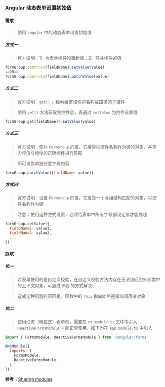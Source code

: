 ### Angular 动态表单设置初始值

#### 需求

> 使用 `angular` 中的动态表单设置初始值

##### 方式一

> 官方说明：1）为表单控件设置新值；2）修补控件的值

```js
formGroup.controls[fieldName].setValue(value)
==OR==
formGroup.controls[fieldName].patchValue(value)
```

##### 方式二

> 官方说明：`get()` ，检索给定控件的名称或路径的子控件

> 使用 `get()` 方法获取到控件后，再通过 `setValue` 为控件设置值

```js
formGroup.get(fieldName)?.setValue(value)
```

##### 方式三

> 官方说明：修补 `FormGroup` 的值。它接受以控件名称作为键的对象，并尽力将值与组中的正确控件进行匹配

> 即可设置单独任意字段内容

```js
formGroup.patchValue({fieldName: value})
```

##### 方式四

> 官方说明：设置 `FormGroup` 的值。它接受一个与组结构匹配的对象，以控件名称作为键

> 注意：使用这种方式设置，必须给表单中所有字段都设定值才能成功

```js
formGroup.setValue({
  fieldName1: value1,
  fieldName2: value2, 
  ...
})
```

#### 踩坑

##### 坑一

> 若表单使用的是自定义校验，在自定义校验方法内存在无法访问到外部类中的上下文对象，可通过 `闭包` 的方式解决
>
> 造成这种问题的原因是，函数中的 `this` 指向始终是指向调用者对象

##### 坑二

> 使用动态（响应式）表单前，需要在 `xx.module.ts` 文件中引入 `ReactiveFormsModule` 才能正常使用，如下为在 `app.module.ts` 中引入

```js
import { FormsModule, ReactiveFormsModule } from '@angular/forms';

@NgModule({
  imports: [
    FormsModule,
    ReactiveFormsModule,
  ],
})
```

**参考：**[Sharing modules](https://angular.io/guide/sharing-ngmodules)

